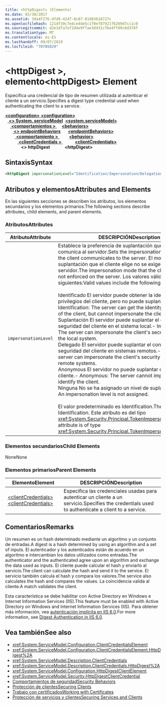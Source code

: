 ```yaml
---
title: <httpDigest> (Elemento)
ms.date: 03/30/2017
ms.assetid: 3da4f276-dfd9-4247-8c07-01d83618727c
ms.openlocfilehash: 121df39c7e4ce4de5c1f0ef87921f6269d7cc1c0
ms.sourcegitcommit: d2e1dfa7ef2d4e9ffae3d431cf6a4ffd9c8d378f
ms.translationtype: MT
ms.contentlocale: es-ES
ms.lasthandoff: 09/07/2019
ms.locfileid: "70785829"
---
```

# <a name="httpdigest-element"></a><span data-ttu-id="1bd13-102">\<httpDigest >, elemento</span><span class="sxs-lookup"><span data-stu-id="1bd13-102">\<httpDigest> Element</span></span>
<span data-ttu-id="1bd13-103">Especifica una credencial de tipo de resumen utilizada al autenticar el cliente a un servicio.</span><span class="sxs-lookup"><span data-stu-id="1bd13-103">Specifies a digest type credential used when authenticating the client to a service.</span></span>  
  
<span data-ttu-id="1bd13-104">[ **\<configuration>** ](../configuration-element.md)</span><span class="sxs-lookup"><span data-stu-id="1bd13-104">[**\<configuration>**](../configuration-element.md)</span></span>\
<span data-ttu-id="1bd13-105">&nbsp;&nbsp;[ **\<> System. serviceModel**](system-servicemodel.md)</span><span class="sxs-lookup"><span data-stu-id="1bd13-105">&nbsp;&nbsp;[**\<system.serviceModel>**](system-servicemodel.md)</span></span>\
<span data-ttu-id="1bd13-106">&nbsp;&nbsp;&nbsp;&nbsp;[ **\<comportamientos >** ](behaviors.md)</span><span class="sxs-lookup"><span data-stu-id="1bd13-106">&nbsp;&nbsp;&nbsp;&nbsp;[**\<behaviors>**](behaviors.md)</span></span>\
<span data-ttu-id="1bd13-107">&nbsp;&nbsp;&nbsp;&nbsp;&nbsp;&nbsp;[ **\<> endpointBehaviors**](endpointbehaviors.md)</span><span class="sxs-lookup"><span data-stu-id="1bd13-107">&nbsp;&nbsp;&nbsp;&nbsp;&nbsp;&nbsp;[**\<endpointBehaviors>**](endpointbehaviors.md)</span></span>\
<span data-ttu-id="1bd13-108">&nbsp;&nbsp;&nbsp;&nbsp;&nbsp;&nbsp;&nbsp;&nbsp;[ **\<comportamiento >** ](behavior-of-endpointbehaviors.md)</span><span class="sxs-lookup"><span data-stu-id="1bd13-108">&nbsp;&nbsp;&nbsp;&nbsp;&nbsp;&nbsp;&nbsp;&nbsp;[**\<behavior>**](behavior-of-endpointbehaviors.md)</span></span>\
<span data-ttu-id="1bd13-109">&nbsp;&nbsp;&nbsp;&nbsp;&nbsp;&nbsp;&nbsp;&nbsp;&nbsp;&nbsp;[ **\<clientCredentials >** ](clientcredentials.md)</span><span class="sxs-lookup"><span data-stu-id="1bd13-109">&nbsp;&nbsp;&nbsp;&nbsp;&nbsp;&nbsp;&nbsp;&nbsp;&nbsp;&nbsp;[**\<clientCredentials>**](clientcredentials.md)</span></span>\
<span data-ttu-id="1bd13-110">&nbsp;&nbsp;&nbsp;&nbsp;&nbsp;&nbsp;&nbsp;&nbsp;&nbsp;&nbsp;&nbsp;&nbsp; **\<> httpDigest**</span><span class="sxs-lookup"><span data-stu-id="1bd13-110">&nbsp;&nbsp;&nbsp;&nbsp;&nbsp;&nbsp;&nbsp;&nbsp;&nbsp;&nbsp;&nbsp;&nbsp;**\<httpDigest>**</span></span>  
  
## <a name="syntax"></a><span data-ttu-id="1bd13-111">Sintaxis</span><span class="sxs-lookup"><span data-stu-id="1bd13-111">Syntax</span></span>  
  
```xml  
<httpDigest impersonationLevel="Identification/Impersonation/Delegation/Anonymous/None" />
```  
  
## <a name="attributes-and-elements"></a><span data-ttu-id="1bd13-112">Atributos y elementos</span><span class="sxs-lookup"><span data-stu-id="1bd13-112">Attributes and Elements</span></span>  
 <span data-ttu-id="1bd13-113">En las siguientes secciones se describen los atributos, los elementos secundarios y los elementos primarios.</span><span class="sxs-lookup"><span data-stu-id="1bd13-113">The following sections describe attributes, child elements, and parent elements.</span></span>  
  
### <a name="attributes"></a><span data-ttu-id="1bd13-114">Atributos</span><span class="sxs-lookup"><span data-stu-id="1bd13-114">Attributes</span></span>  
  
|<span data-ttu-id="1bd13-115">Atributo</span><span class="sxs-lookup"><span data-stu-id="1bd13-115">Attribute</span></span>|<span data-ttu-id="1bd13-116">DESCRIPCIÓN</span><span class="sxs-lookup"><span data-stu-id="1bd13-116">Description</span></span>|  
|---------------|-----------------|  
|`impersonationLevel`|<span data-ttu-id="1bd13-117">Establece la preferencia de suplantación que el cliente comunica al servidor.</span><span class="sxs-lookup"><span data-stu-id="1bd13-117">Sets the impersonation preference that the client communicates to the server.</span></span> <span data-ttu-id="1bd13-118">El modo de suplantación que el cliente elige no se exige en el servidor.</span><span class="sxs-lookup"><span data-stu-id="1bd13-118">The impersonation mode that the client selects is not enforced on the server.</span></span> <span data-ttu-id="1bd13-119">Los valores válidos son los siguientes:</span><span class="sxs-lookup"><span data-stu-id="1bd13-119">Valid values include the following:</span></span><br /><br /> <span data-ttu-id="1bd13-120">Identificado El servidor puede obtener la identidad y los privilegios del cliente, pero no puede suplantar al cliente.</span><span class="sxs-lookup"><span data-stu-id="1bd13-120">-   Identification: The server can get the identity and privileges of the client, but cannot impersonate the client.</span></span><br /><span data-ttu-id="1bd13-121">Suplantación El servidor puede suplantar el contexto de seguridad del cliente en el sistema local.</span><span class="sxs-lookup"><span data-stu-id="1bd13-121">-   Impersonation: The server can impersonate the client's security context on the local system.</span></span><br /><span data-ttu-id="1bd13-122">Delegado El servidor puede suplantar el contexto de seguridad del cliente en sistemas remotos.</span><span class="sxs-lookup"><span data-stu-id="1bd13-122">-   Delegation: The server can impersonate the client's security context on remote systems.</span></span><br /><span data-ttu-id="1bd13-123">Anonymous El servidor no puede suplantar o identificar al cliente.</span><span class="sxs-lookup"><span data-stu-id="1bd13-123">-   Anonymous: The server cannot impersonate or identify the client.</span></span><br /><span data-ttu-id="1bd13-124">Ninguna No se ha asignado un nivel de suplantación.</span><span class="sxs-lookup"><span data-stu-id="1bd13-124">-   None: An impersonation level is not assigned.</span></span><br /><br /> <span data-ttu-id="1bd13-125">El valor predeterminado es Identification.</span><span class="sxs-lookup"><span data-stu-id="1bd13-125">The default is Identification.</span></span> <span data-ttu-id="1bd13-126">Este atributo es del tipo <xref:System.Security.Principal.TokenImpersonationLevel>.</span><span class="sxs-lookup"><span data-stu-id="1bd13-126">This attribute is of type <xref:System.Security.Principal.TokenImpersonationLevel>.</span></span>|  
  
### <a name="child-elements"></a><span data-ttu-id="1bd13-127">Elementos secundarios</span><span class="sxs-lookup"><span data-stu-id="1bd13-127">Child Elements</span></span>  
 <span data-ttu-id="1bd13-128">None</span><span class="sxs-lookup"><span data-stu-id="1bd13-128">None</span></span>  
  
### <a name="parent-elements"></a><span data-ttu-id="1bd13-129">Elementos primarios</span><span class="sxs-lookup"><span data-stu-id="1bd13-129">Parent Elements</span></span>  
  
|<span data-ttu-id="1bd13-130">Elemento</span><span class="sxs-lookup"><span data-stu-id="1bd13-130">Element</span></span>|<span data-ttu-id="1bd13-131">DESCRIPCIÓN</span><span class="sxs-lookup"><span data-stu-id="1bd13-131">Description</span></span>|  
|-------------|-----------------|  
|[<span data-ttu-id="1bd13-132">\<clientCredentials></span><span class="sxs-lookup"><span data-stu-id="1bd13-132">\<clientCredentials></span></span>](clientcredentials.md)|<span data-ttu-id="1bd13-133">Especifica las credenciales usadas para autenticar un cliente a un servicio.</span><span class="sxs-lookup"><span data-stu-id="1bd13-133">Specifies the credentials used to authenticate a client to a service.</span></span>|  
  
## <a name="remarks"></a><span data-ttu-id="1bd13-134">Comentarios</span><span class="sxs-lookup"><span data-stu-id="1bd13-134">Remarks</span></span>  
 <span data-ttu-id="1bd13-135">Un resumen es un hash determinado mediante un algoritmo y un conjunto de entradas.</span><span class="sxs-lookup"><span data-stu-id="1bd13-135">A digest is a hash determined by using an algorithm and a set of inputs.</span></span> <span data-ttu-id="1bd13-136">El autenticador y los autenticados están de acuerdo en un algoritmo e intercambian los datos utilizados como entradas.</span><span class="sxs-lookup"><span data-stu-id="1bd13-136">The authenticator and the authenticated agree upon an algorithm and exchange the data used as inputs.</span></span> <span data-ttu-id="1bd13-137">El cliente puede calcular el hash y enviarlo al servicio.</span><span class="sxs-lookup"><span data-stu-id="1bd13-137">The client can calculate the hash and send it to the service.</span></span> <span data-ttu-id="1bd13-138">El servicio también calcula el hash y compara los valores.</span><span class="sxs-lookup"><span data-stu-id="1bd13-138">The service also calculates the hash and compares the values.</span></span> <span data-ttu-id="1bd13-139">La coincidencia valida al cliente.</span><span class="sxs-lookup"><span data-stu-id="1bd13-139">A match validates the client.</span></span>  
  
 <span data-ttu-id="1bd13-140">Esta característica se debe habilitar con Active Directory en Windows e Internet Information Services (IIS).</span><span class="sxs-lookup"><span data-stu-id="1bd13-140">This feature must be enabled with Active Directory on Windows and Internet Information Services (IIS).</span></span> <span data-ttu-id="1bd13-141">Para obtener más información, vea [autenticación implícita en IIS 6,0](https://go.microsoft.com/fwlink/?LinkId=88443).</span><span class="sxs-lookup"><span data-stu-id="1bd13-141">For more information, see [Digest Authentication in IIS 6.0](https://go.microsoft.com/fwlink/?LinkId=88443).</span></span>  
  
## <a name="see-also"></a><span data-ttu-id="1bd13-142">Vea también</span><span class="sxs-lookup"><span data-stu-id="1bd13-142">See also</span></span>

- <xref:System.ServiceModel.Configuration.ClientCredentialsElement>
- <xref:System.ServiceModel.Configuration.ClientCredentialsElement.HttpDigest%2A>
- <xref:System.ServiceModel.Description.ClientCredentials>
- <xref:System.ServiceModel.Description.ClientCredentials.HttpDigest%2A>
- <xref:System.ServiceModel.Configuration.HttpDigestClientElement>
- <xref:System.ServiceModel.Security.HttpDigestClientCredential>
- [<span data-ttu-id="1bd13-143">Comportamientos de seguridad</span><span class="sxs-lookup"><span data-stu-id="1bd13-143">Security Behaviors</span></span>](../../../wcf/feature-details/security-behaviors-in-wcf.md)
- [<span data-ttu-id="1bd13-144">Protección de clientes</span><span class="sxs-lookup"><span data-stu-id="1bd13-144">Securing Clients</span></span>](../../../wcf/securing-clients.md)
- [<span data-ttu-id="1bd13-145">Trabajo con certificados</span><span class="sxs-lookup"><span data-stu-id="1bd13-145">Working with Certificates</span></span>](../../../wcf/feature-details/working-with-certificates.md)
- [<span data-ttu-id="1bd13-146">Protección de servicios y clientes</span><span class="sxs-lookup"><span data-stu-id="1bd13-146">Securing Services and Clients</span></span>](../../../wcf/feature-details/securing-services-and-clients.md)
